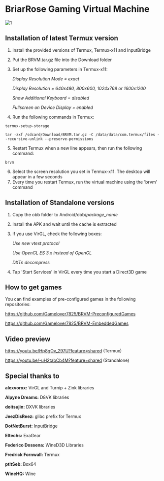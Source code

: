 # BriarRose Gaming Virtual Machine
![1](https://github.com/Gamelover7825/BRVM/assets/44730743/99e5da16-9d12-4d04-9473-4d3393e98482)

## Installation of latest Termux version
1. Install the provided versions of Termux, Termux-x11 and InputBridge
2. Put the BRVM.tar.gz file into the Download folder
3. Set up the following parameters in Termux-x11:

   *Display Resolution Mode = exact*
   
   *Display Resolution = 640x480, 800x600, 1024x768 or 1600x1200*
   
   *Show Additional Keyboard = disabled*
   
   *Fullscreen on Device Display = enabled*
   
5. Run the following commands in Termux:
```
termux-setup-storage
```
```
tar -zxf /sdcard/Download/BRVM.tar.gz -C /data/data/com.termux/files --recursive-unlink --preserve-permissions
```
5. Restart Termux when a new line appears, then run the following command:
```
brvm
```
6. Select the screen resolution you set in Termux-x11. The desktop will appear in a few seconds
7. Every time you restart Termux, run the virtual machine using the 'brvm' command



## Installation of Standalone versions
1. Copy the obb folder to Android/obb/*package_name*
2. Install the APK and wait until the cache is extracted
3. If you use VirGL, check the following boxes:

   *Use new vtest protocol*
   
   *Use OpenGL ES 3.x instead of OpenGL*
   
   *DXTn decompress*
   
5. Tap 'Start Services' in VirGL every time you start a Direct3D game



## How to get games

You can find examples of pre-configured games in the following repositories:

https://github.com/Gamelover7825/BRVM-PreconfiguredGames

https://github.com/Gamelover7825/BRVM-EmbeddedGames


## Video preview

https://youtu.be/Hp8gOv_297U?feature=shared (Termux)

https://youtu.be/-uH2tabCb4M?feature=shared (Standalone)


## Special thanks to

**alexvorxx:** VirGL and Turnip + Zink libraries

**Alpyne Dreams:** D8VK libraries

**doitsujin:** DXVK libraries

**JeezDisReez:** glibc prefix for Termux

**DotNetBurst:** InputBridge

**Eltechs:** ExaGear

**Federico Dossena:** WineD3D Libraries

**Fredrick Fornwall:** Termux

**ptitSeb:** Box64

**WineHQ:** Wine

